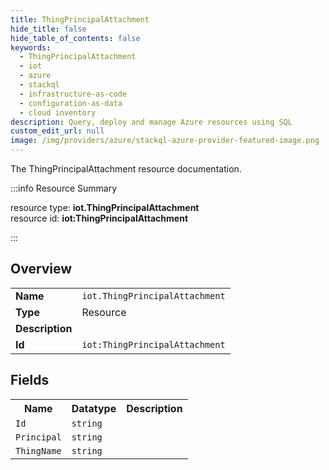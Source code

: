 ```yaml
---
title: ThingPrincipalAttachment
hide_title: false
hide_table_of_contents: false
keywords:
  - ThingPrincipalAttachment
  - iot
  - azure
  - stackql
  - infrastructure-as-code
  - configuration-as-data
  - cloud inventory
description: Query, deploy and manage Azure resources using SQL
custom_edit_url: null
image: /img/providers/azure/stackql-azure-provider-featured-image.png
---
```

The ThingPrincipalAttachment resource documentation.

:::info Resource Summary

<div class="row">
<div class="providerDocColumn">
<span>resource type:&nbsp;<b>iot.ThingPrincipalAttachment</b></span><br />
<span>resource id:&nbsp;<b>iot:ThingPrincipalAttachment</b></span><br />
</div>
</div>

:::

## Overview
<table><tbody>
<tr><td><b>Name</b></td><td><code>iot.ThingPrincipalAttachment</code></td></tr>
<tr><td><b>Type</b></td><td>Resource</td></tr>
<tr><td><b>Description</b></td><td></td></tr>
<tr><td><b>Id</b></td><td><code>iot:ThingPrincipalAttachment</code></td></tr>
</tbody></table>

## Fields
<table><tbody>
<tr><th>Name</th><th>Datatype</th><th>Description</th></tr>
<tr><td><code>Id</code></td><td><code>string</code></td><td></td></tr><tr><td><code>Principal</code></td><td><code>string</code></td><td></td></tr><tr><td><code>ThingName</code></td><td><code>string</code></td><td></td></tr>
</tbody></table>